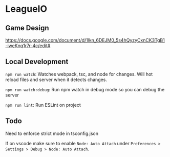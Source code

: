 # LeagueIO

## Game Design
https://docs.google.com/document/d/1lkn_6DEJM0_5s4hQyzyCxnCK3TgB1-iweKnq1r7r-4c/edit#

## Local Development

`npm run watch`: Watches webpack, tsc, and node for changes. Will hot reload files and server when it detects changes.

`npm run watch:debug`: Run npm watch in debug mode so you can debug the server

`npm run lint`: Run ESLint on project

## Todo

Need to enforce strict mode in tsconfig.json

If on vscode make sure to enable `Node: Auto Attach` under `Preferences > Settings > Debug > Node: Auto Attach`.